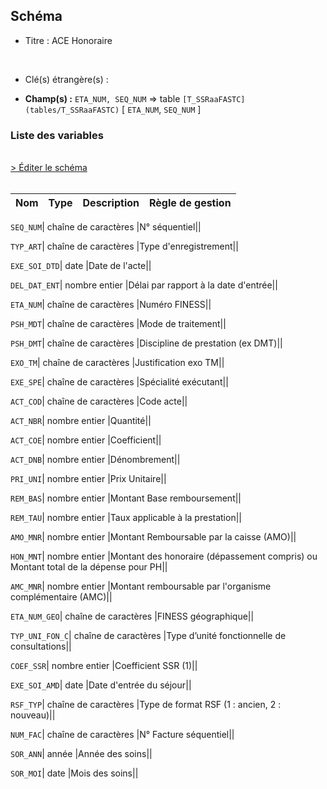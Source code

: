 ## Schéma


- Titre : ACE Honoraire
<br />



- Clé(s) étrangère(s) : <br />

- **Champ(s) :** `ETA_NUM, SEQ_NUM`
  => table `[T_SSRaaFASTC](tables/T_SSRaaFASTC)` [ `ETA_NUM`, `SEQ_NUM` ]<br />

 
### Liste des variables
<br />
<div>
    <a href="https://gitlab.com/healthdatahub/applications-du-hdh/schema-snds/-/tree/master/schemas/PMSI SSR/T_SSRaaFCSTC.json"
       target="_blank" rel="noopener noreferrer">> Éditer le schéma</a>
</div>
<br />

Nom | Type | Description | Règle de gestion
-|-|-|-



`SEQ_NUM`| chaîne de caractères |N° séquentiel||

`TYP_ART`| chaîne de caractères |Type d'enregistrement||

`EXE_SOI_DTD`| date |Date de l'acte||

`DEL_DAT_ENT`| nombre entier |Délai par rapport à la date d'entrée||

`ETA_NUM`| chaîne de caractères |Numéro FINESS||

`PSH_MDT`| chaîne de caractères |Mode de traitement||

`PSH_DMT`| chaîne de caractères |Discipline de prestation (ex DMT)||

`EXO_TM`| chaîne de caractères |Justification exo TM||

`EXE_SPE`| chaîne de caractères |Spécialité exécutant||

`ACT_COD`| chaîne de caractères |Code acte||

`ACT_NBR`| nombre entier |Quantité||

`ACT_COE`| nombre entier |Coefficient||

`ACT_DNB`| nombre entier |Dénombrement||

`PRI_UNI`| nombre entier |Prix Unitaire||

`REM_BAS`| nombre entier |Montant Base remboursement||

`REM_TAU`| nombre entier |Taux applicable à la prestation||

`AMO_MNR`| nombre entier |Montant Remboursable par la caisse (AMO)||

`HON_MNT`| nombre entier |Montant des honoraire (dépassement compris) ou Montant total de la dépense pour PH||

`AMC_MNR`| nombre entier |Montant remboursable par l'organisme complémentaire (AMC)||

`ETA_NUM_GEO`| chaîne de caractères |FINESS géographique||

`TYP_UNI_FON_C`| chaîne de caractères |Type d’unité fonctionnelle de consultations||

`COEF_SSR`| nombre entier |Coefficient SSR (1)||

`EXE_SOI_AMD`| date |Date d'entrée du séjour||

`RSF_TYP`| chaîne de caractères |Type de format RSF (1 : ancien, 2 : nouveau)||

`NUM_FAC`| chaîne de caractères |N° Facture séquentiel||

`SOR_ANN`| année |Année des soins||

`SOR_MOI`| date |Mois des soins||
